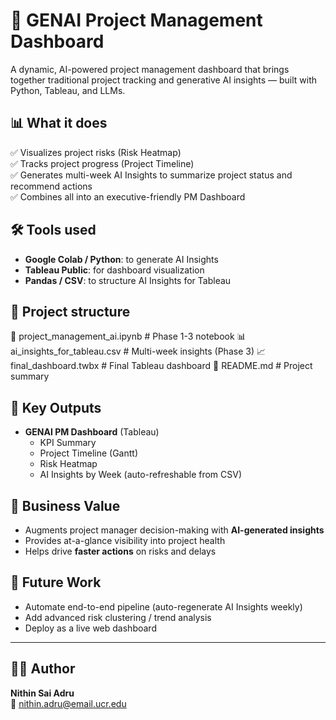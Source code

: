 # 🚀 GENAI Project Management Dashboard

A dynamic, AI-powered project management dashboard that brings together traditional project tracking and generative AI insights — built with Python, Tableau, and LLMs.  

## 📊 What it does

✅ Visualizes project risks (Risk Heatmap)  
✅ Tracks project progress (Project Timeline)  
✅ Generates multi-week AI Insights to summarize project status and recommend actions  
✅ Combines all into an executive-friendly PM Dashboard

## 🛠️ Tools used

- **Google Colab / Python**: to generate AI Insights
- **Tableau Public**: for dashboard visualization
- **Pandas / CSV**: to structure AI Insights for Tableau

## 📂 Project structure

📓 project_management_ai.ipynb # Phase 1-3 notebook
📊 ai_insights_for_tableau.csv # Multi-week insights (Phase 3)
📈 final_dashboard.twbx # Final Tableau dashboard
📄 README.md # Project summary


## 🎁 Key Outputs

- **GENAI PM Dashboard** (Tableau)  
    - KPI Summary  
    - Project Timeline (Gantt)  
    - Risk Heatmap  
    - AI Insights by Week (auto-refreshable from CSV)

## 🚀 Business Value

- Augments project manager decision-making with **AI-generated insights**  
- Provides at-a-glance visibility into project health  
- Helps drive **faster actions** on risks and delays

## 🔮 Future Work

- Automate end-to-end pipeline (auto-regenerate AI Insights weekly)  
- Add advanced risk clustering / trend analysis  
- Deploy as a live web dashboard  

---

## 👨‍💻 Author

**Nithin Sai Adru**  
📧 nithin.adru@email.ucr.edu 
